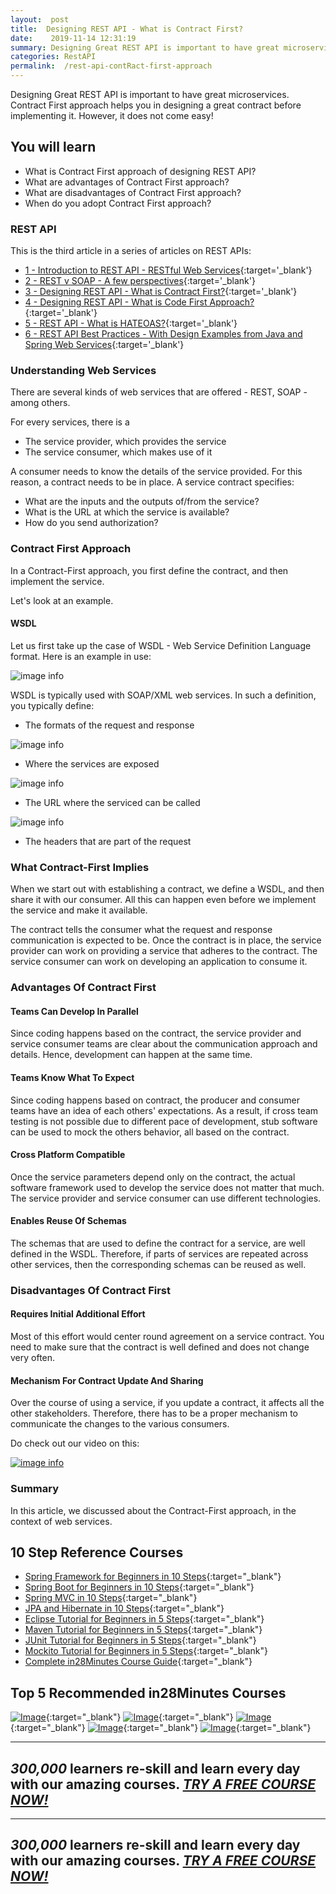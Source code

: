 ```yaml
---
layout:  post
title:  Designing REST API - What is Contract First?
date:    2019-11-14 12:31:19
summary: Designing Great REST API is important to have great microservices. Contract First approach helps you in designing a great contract before implementing it. However, it does not come easy!
categories: RestAPI
permalink:  /rest-api-contRact-first-approach
---
```


Designing Great REST API is important to have great microservices. Contract First approach helps you in designing a great contract before implementing it. However, it does not come easy!
 
## You will learn
- What is Contract First approach of designing REST API?
- What are advantages of Contract First approach?
- What are disadvantages of Contract First approach?
- When do you adopt Contract First approach?

### REST API

This is the third article in a series of articles on REST APIs:

- [1 - Introduction to REST API - RESTful Web Services](/introduction-to-rest-api){:target='_blank'}
- [2 - REST v SOAP - A few perspectives](/rest-vs-soap-web-services){:target='_blank'}
- [3 - Designing REST API - What is Contract First?](/rest-api-contRact-first-approach){:target='_blank'}
- [4 - Designing REST API - What is Code First Approach?](/rest-api-code-first-approach){:target='_blank'}
- [5 - REST API - What is HATEOAS?](/rest-api-what-is-hateoas){:target='_blank'}
- [6 - REST API Best Practices - With Design Examples from Java and Spring Web Services](/rest-api-best-practices-with-java-and-spring){:target='_blank'}



### Understanding Web Services

There are several kinds of web services that are offered - REST, SOAP - among others. 

For every services, there is a
* The service provider, which provides the service
* The service consumer, which makes use of it

A consumer needs to know the details of the service provided. For this reason, a contract needs to be in place. A service contract specifies:
* What are the inputs and the outputs of/from the service?
* What is the URL at which the service is available?
* How do you send authorization?


### Contract First Approach

In a Contract-First approach, you first define the contract, and then implement the service. 

Let's look at an example.

#### WSDL

Let us first take up the case of WSDL - Web Service Definition Language format. Here is an example in use:

![image info](/images/Capture-018-02.png)

WSDL is typically used with SOAP/XML web services. In such a definition, you typically define:

* The formats of the request and response

![image info](/images/Capture-018-03.png)

* Where the services are exposed

![image info](/images/Capture-018-04.png)

* The URL where the serviced can be called

![image info](/images/Capture-018-05.png)

* The headers that are part of the request

### What Contract-First Implies

When we start out with establishing a contract, we define a WSDL, and then share it with our consumer. All this can happen even before we implement the service and make it available. 

The contract tells the consumer what the request and response communication is expected to be. Once the contract is in place, the service provider can work on providing a service that adheres to the contract. The service consumer can work on developing an application to consume it.

### Advantages Of Contract First

#### Teams Can Develop In Parallel

Since coding happens based on the contract, the service provider and service consumer teams are clear about the communication approach and details. Hence, development can happen at the same time.

#### Teams Know What To Expect

Since coding happens based on contract, the producer and consumer teams have an idea of each others' expectations. As a result, if cross team testing is not possible due to different pace of development, stub software can be used to mock the others behavior, all based on the contract.

#### Cross Platform Compatible

Once the service parameters depend only on the contract, the actual software framework used to develop the service does not matter that much. The service provider and service consumer can use different technologies.  

#### Enables Reuse Of Schemas

The schemas that are used to define the contract for a service, are well defined in the WSDL. Therefore, if parts of services are repeated across other services, then the corresponding schemas can be reused as well.

### Disadvantages Of Contract First

#### Requires Initial Additional Effort

Most of this effort would center round agreement on a service contract. You need to make sure that the contract is well defined and does not change very often. 

#### Mechanism For Contract Update And Sharing

Over the course of using a service, if you update a contract, it affects all the other stakeholders. Therefore, there has to be a proper mechanism to communicate the changes to the various consumers. 


Do check out our video on this:

[![image info](/images/Capture-018-01.png)](https://www.youtube.com/watch?v=SKEuvFyBYdE)

### Summary

In this article, we discussed about the Contract-First approach, in the context of web services.

## 10 Step Reference Courses

- [Spring Framework for Beginners in 10 Steps](https://courses.in28minutes.com/p/spring-framework-for-beginners){:target="_blank"}
- [Spring Boot for Beginners in 10 Steps](https://courses.in28minutes.com/p/spring-boot-for-beginners-in-10-steps){:target="_blank"}
- [Spring MVC in 10 Steps](https://www.youtube.com/watch?v=BjNhGaZDr0Y){:target="_blank"}
- [JPA and Hibernate in 10 Steps](https://courses.in28minutes.com/p/jpa-and-hibernate-tutorial-for-beginners-with-spring-boot){:target="_blank"}
- [Eclipse Tutorial for Beginners in 5 Steps](https://courses.in28minutes.com/p/eclipse-tutorial-for-beginners){:target="_blank"}
- [Maven Tutorial for Beginners in 5 Steps](https://courses.in28minutes.com/p/maven-tutorial-for-beginners-in-5-steps){:target="_blank"}
- [JUnit Tutorial for Beginners in 5 Steps](https://courses.in28minutes.com/p/junit-tutorial-for-beginners){:target="_blank"}
- [Mockito Tutorial for Beginners in 5 Steps](https://courses.in28minutes.com/p/mockito-for-beginner-in-5-steps){:target="_blank"}
- [Complete in28Minutes Course Guide](https://courses.in28minutes.com/p/in28minutes-course-guide){:target="_blank"}

## Top 5 Recommended in28Minutes Courses
[![Image](/images/Course-Go-Full-Stack-With-Spring-Boot-and-React.png "Go Full Stack with Spring Boot and React")](https://www.udemy.com/course/full-stack-application-with-spring-boot-and-react/?couponCode=NOVEMBER-2019){:target="_blank"}
[![Image](/images/Course-Master-Microservices-with-Spring-Boot-and-Spring-Cloud.png "Master Microservices with Spring Boot and Spring Cloud")](https://www.udemy.com/course/microservices-with-spring-boot-and-spring-cloud/?couponCode=NOVEMBER-2019){:target="_blank"}
[![Image](/images/Course-Spring-Framework-Master-Class---Beginner-to-Expert.png "Spring Master Class - Beginner to Expert")](https://www.udemy.com/course/spring-tutorial-for-beginners/?couponCode=NOVEMBER-2019){:target="_blank"}
[![Image](/images/Course-KubernetesCrashCourse.png "Kubernetes Crash Course for Java Spring Boot Developers")](https://www.udemy.com/course/kubernetes-crash-course-for-java-developers/?couponCode=NOVEMBER-2019){:target="_blank"}
[![Image](/images/Course-DockerCrashCourseForJavaSpringBootDevelopers.png "Docker Crash Course for Java Spring Boot Developers")](https://www.udemy.com/course/docker-course-with-java-and-spring-boot-for-beginners/?couponCode=NOVEMBER-2019){:target="_blank"}

---
***300,000*** learners re-skill and learn every day with our amazing courses. ***[TRY A FREE COURSE NOW!](https://rebrand.ly/in28minutes-try-free-course)***
---

---
***300,000*** learners re-skill and learn every day with our amazing courses. ***[TRY A FREE COURSE NOW!](https://rebrand.ly/in28minutes-try-free-course)***
---




